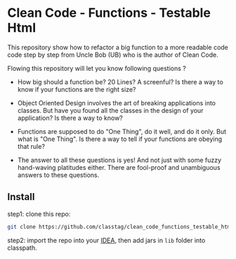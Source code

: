 Clean Code - Functions - Testable Html
======================================

This repository show how to refactor a big function to a more readable
code code step by step from Uncle Bob (UB) who is the author of Clean
Code.

Flowing this repository will let you know following questions ?

- How big should a function be? 20 Lines? A screenful? Is there a way
to know if your functions are the right size?

- Object Oriented Design involves the art of breaking applications into
classes. But have you found all the classes in the design of your
application? Is there a way to know?

- Functions are supposed to do "One Thing", do it well, and do it only.
But what is "One Thing". Is there a way to tell if your functions are
obeying that rule?

- The answer to all these questions is yes! And not just with some fuzzy
hand-waving platitudes either. There are fool-proof and unambiguous
answers to these questions.

## Install

step1: clone this repo:
```bash
git clone https://github.com/classtag/clean_code_functions_testable_html.git
```

step2: import the repo into your [IDEA](https://www.jetbrains.com/idea/?fromMenu),
then add jars in `lib` folder into classpath.

##
